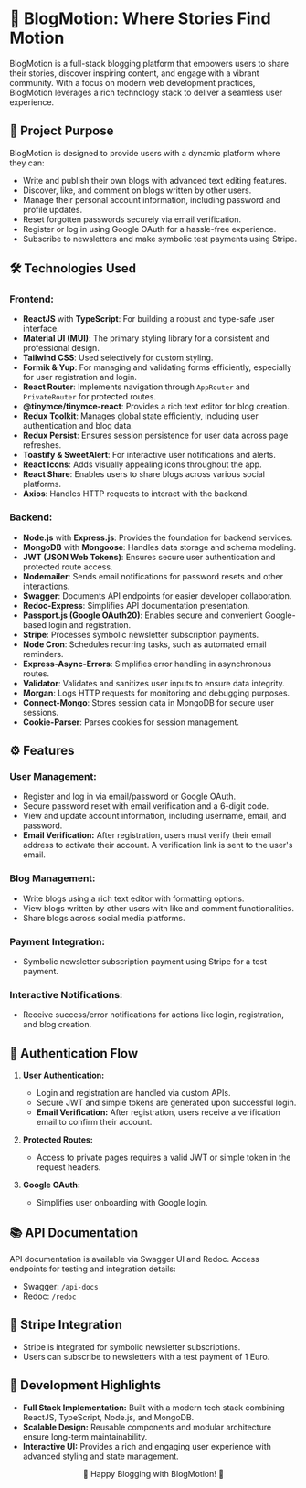 # 📝 BlogMotion: Where Stories Find Motion

BlogMotion is a full-stack blogging platform that empowers users to share their stories, discover inspiring content, and engage with a vibrant community. With a focus on modern web development practices, BlogMotion leverages a rich technology stack to deliver a seamless user experience.

## 🌟 Project Purpose

BlogMotion is designed to provide users with a dynamic platform where they can:

- Write and publish their own blogs with advanced text editing features.
- Discover, like, and comment on blogs written by other users.
- Manage their personal account information, including password and profile updates.
- Reset forgotten passwords securely via email verification.
- Register or log in using Google OAuth for a hassle-free experience.
- Subscribe to newsletters and make symbolic test payments using Stripe.

## 🛠️ Technologies Used

### **Frontend:**

- **ReactJS** with **TypeScript**: For building a robust and type-safe user interface.
- **Material UI (MUI)**: The primary styling library for a consistent and professional design.
- **Tailwind CSS**: Used selectively for custom styling.
- **Formik & Yup**: For managing and validating forms efficiently, especially for user registration and login.
- **React Router**: Implements navigation through `AppRouter` and `PrivateRouter` for protected routes.
- **@tinymce/tinymce-react**: Provides a rich text editor for blog creation.
- **Redux Toolkit**: Manages global state efficiently, including user authentication and blog data.
- **Redux Persist**: Ensures session persistence for user data across page refreshes.
- **Toastify & SweetAlert**: For interactive user notifications and alerts.
- **React Icons**: Adds visually appealing icons throughout the app.
- **React Share**: Enables users to share blogs across various social platforms.
- **Axios**: Handles HTTP requests to interact with the backend.

### **Backend:**

- **Node.js** with **Express.js**: Provides the foundation for backend services.
- **MongoDB** with **Mongoose**: Handles data storage and schema modeling.
- **JWT (JSON Web Tokens)**: Ensures secure user authentication and protected route access.
- **Nodemailer**: Sends email notifications for password resets and other interactions.
- **Swagger**: Documents API endpoints for easier developer collaboration.
- **Redoc-Express**: Simplifies API documentation presentation.
- **Passport.js (Google OAuth20)**: Enables secure and convenient Google-based login and registration.
- **Stripe**: Processes symbolic newsletter subscription payments.
- **Node Cron**: Schedules recurring tasks, such as automated email reminders.
- **Express-Async-Errors**: Simplifies error handling in asynchronous routes.
- **Validator**: Validates and sanitizes user inputs to ensure data integrity.
- **Morgan**: Logs HTTP requests for monitoring and debugging purposes.
- **Connect-Mongo**: Stores session data in MongoDB for secure user sessions.
- **Cookie-Parser**: Parses cookies for session management.

## ⚙️ Features

### **User Management:**

- Register and log in via email/password or Google OAuth.
- Secure password reset with email verification and a 6-digit code.
- View and update account information, including username, email, and password.
- **Email Verification:** After registration, users must verify their email address to activate their account. A verification link is sent to the user's email.

### **Blog Management:**

- Write blogs using a rich text editor with formatting options.
- View blogs written by other users with like and comment functionalities.
- Share blogs across social media platforms.

### **Payment Integration:**

- Symbolic newsletter subscription payment using Stripe for a test payment.

### **Interactive Notifications:**

- Receive success/error notifications for actions like login, registration, and blog creation.

## 🔐 Authentication Flow

1. **User Authentication:**

   - Login and registration are handled via custom APIs.
   - Secure JWT and simple tokens are generated upon successful login.
   - **Email Verification:** After registration, users receive a verification email to confirm their account.

2. **Protected Routes:**

   - Access to private pages requires a valid JWT or simple token in the request headers.

3. **Google OAuth:**
   - Simplifies user onboarding with Google login.

## 📚 API Documentation

API documentation is available via Swagger UI and Redoc. Access endpoints for testing and integration details:

- Swagger: `/api-docs`
- Redoc: `/redoc`

## 🛒 Stripe Integration

- Stripe is integrated for symbolic newsletter subscriptions.
- Users can subscribe to newsletters with a test payment of 1 Euro.

## 🚀 Development Highlights

- **Full Stack Implementation:** Built with a modern tech stack combining ReactJS, TypeScript, Node.js, and MongoDB.
- **Scalable Design:** Reusable components and modular architecture ensure long-term maintainability.
- **Interactive UI:** Provides a rich and engaging user experience with advanced styling and state management.

<p align="center">🚀 Happy Blogging with BlogMotion! 🚀</p>

